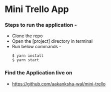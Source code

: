 # Mini Trello App

 ### Steps to run the application -

  - Clone the repo
  - Open the [project] directory in terminal
  - Run below commands - 
    ```
    $ yarn install
    $ yarn start
    ```

### Find the Application live on 

  - https://github.com/aakanksha-wal/mini-trello